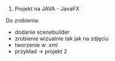 1. Projekt na JAVA - JavaFX

Do zrobienia:
- dodanie scenebuilder
- zrobienie wizualnie tak jak na zdjęciu
- tworzenie w .xml
- przykład -> projekt 2
